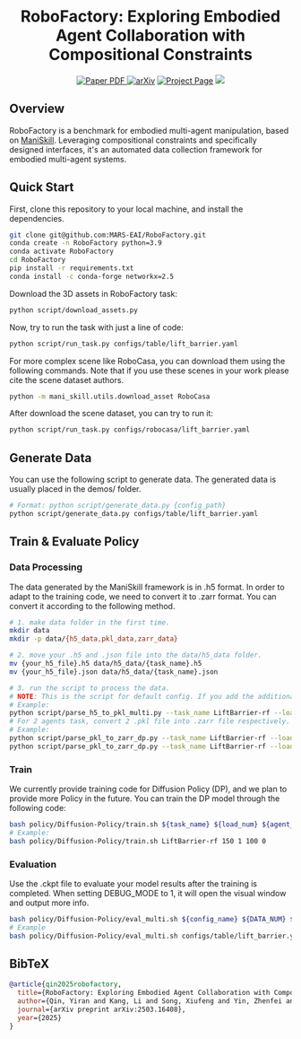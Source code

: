 <div align="center">
<h1>RoboFactory: Exploring Embodied Agent Collaboration with Compositional Constraints</h1>

<a href="https://arxiv.org/pdf/2503.16408" target="_blank" rel="noopener noreferrer">
  <img src="https://img.shields.io/badge/Paper-RoboFactory" alt="Paper PDF">
</a>
<a href="https://arxiv.org/abs/2503.16408"><img src="https://img.shields.io/badge/arxiv-2503.16408-b31b1b" alt="arXiv"></a>
<a href="https://iranqin.github.io/robofactory/"><img src="https://img.shields.io/badge/Project_Page-green" alt="Project Page"></a>
<a href='https://huggingface.co/datasets/FACEONG/RoboFactory_Dataset'><img src='https://img.shields.io/badge/%F0%9F%A4%97%20Hugging%20Face-Datasets-blue'></a>
</div>

## Overview
RoboFactory is a benchmark for embodied multi-agent manipulation, based on [ManiSkill](https://www.maniskill.ai/). Leveraging compositional constraints and specifically designed interfaces, it's an automated data collection framework for embodied multi-agent systems.

## Quick Start
First, clone this repository to your local machine, and install the dependencies.
```bash
git clone git@github.com:MARS-EAI/RoboFactory.git
conda create -n RoboFactory python=3.9
conda activate RoboFactory
cd RoboFactory
pip install -r requirements.txt
conda install -c conda-forge networkx=2.5
```
Download the 3D assets in RoboFactory task:
```bash
python script/download_assets.py 
```
Now, try to run the task with just a line of code:
```bash
python script/run_task.py configs/table/lift_barrier.yaml
```
For more complex scene like RoboCasa, you can download them using the following commands. Note that if you use these scenes in your work please cite the scene dataset authors.
```bash
python -m mani_skill.utils.download_asset RoboCasa
```
After download the scene dataset, you can try to run it:
```bash
python script/run_task.py configs/robocasa/lift_barrier.yaml
```
## Generate Data
You can use the following script to generate data. The generated data is usually placed in the demos/ folder.
```bash
# Format: python script/generate_data.py {config_path}
python script/generate_data.py configs/table/lift_barrier.yaml
```
## Train & Evaluate Policy
### Data Processing
The data generated by the ManiSkill framework is in .h5 format. In order to adapt to the training code, we need to convert it to .zarr format. You can convert it according to the following method.
```bash
# 1. make data folder in the first time.
mkdir data
mkdir -p data/{h5_data,pkl_data,zarr_data}

# 2. move your .h5 and .json file into the data/h5_data folder.
mv {your_h5_file}.h5 data/h5_data/{task_name}.h5
mv {your_h5_file}.json data/h5_data/{task_name}.json

# 3. run the script to process the data.
# NOTE: This is the script for default config. If you add the additional camera in config yaml, modify the script to adapt the data.
# Example:
python script/parse_h5_to_pkl_multi.py --task_name LiftBarrier-rf --load_num 150  --agent_num 2
# For 2 agents task, convert 2 .pkl file into .zarr file respectively.
# Example:
python script/parse_pkl_to_zarr_dp.py --task_name LiftBarrier-rf --load_num 150 --agent_id 0
python script/parse_pkl_to_zarr_dp.py --task_name LiftBarrier-rf --load_num 150 --agent_id 1
```
### Train
We currently provide training code for Diffusion Policy (DP), and we plan to provide more Policy in the future.
You can train the DP model through the following code:
```bash
bash policy/Diffusion-Policy/train.sh ${task_name} ${load_num} ${agent_id} ${seed} ${gpu_id}
# Example:
bash policy/Diffusion-Policy/train.sh LiftBarrier-rf 150 1 100 0
```
### Evaluation
Use the .ckpt file to evaluate your model results after the training is completed. When setting DEBUG_MODE to 1, it will open the visual window and output more info.
```bash
bash policy/Diffusion-Policy/eval_multi.sh ${config_name} ${DATA_NUM} ${CHECKPOINT_NUM} ${DEBUG_MODE} ${TASK_NAME}
# Example
bash policy/Diffusion-Policy/eval_multi.sh configs/table/lift_barrier.yaml 150 300 1 LiftBarrier-rf
```
## BibTeX
```bibtex
@article{qin2025robofactory,
  title={RoboFactory: Exploring Embodied Agent Collaboration with Compositional Constraints},
  author={Qin, Yiran and Kang, Li and Song, Xiufeng and Yin, Zhenfei and Liu, Xiaohong and Liu, Xihui and Zhang, Ruimao and Bai, Lei},
  journal={arXiv preprint arXiv:2503.16408},
  year={2025}
}
```
